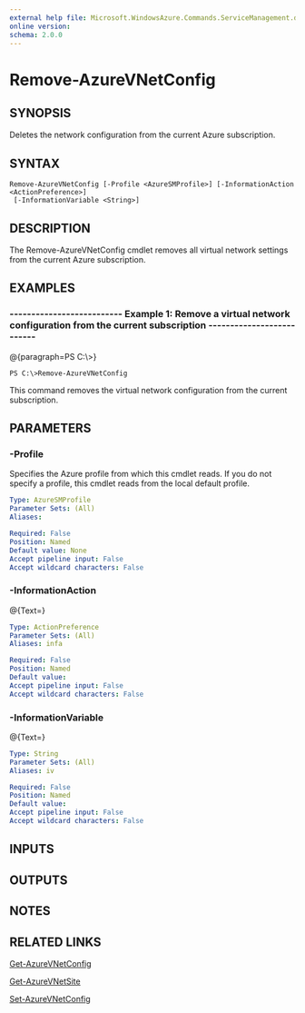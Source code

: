 ```yaml
---
external help file: Microsoft.WindowsAzure.Commands.ServiceManagement.dll-Help.xml
online version: 
schema: 2.0.0
---
```


# Remove-AzureVNetConfig
## SYNOPSIS
Deletes the network configuration from the current Azure subscription.

## SYNTAX

```
Remove-AzureVNetConfig [-Profile <AzureSMProfile>] [-InformationAction <ActionPreference>]
 [-InformationVariable <String>]
```

## DESCRIPTION
The Remove-AzureVNetConfig cmdlet removes all virtual network settings from the current Azure subscription.

## EXAMPLES

### --------------------------  Example 1: Remove a virtual network configuration from the current subscription  --------------------------
@{paragraph=PS C:\\\>}

```
PS C:\>Remove-AzureVNetConfig
```

This command removes the virtual network configuration from the current subscription.

## PARAMETERS

### -Profile
Specifies the Azure profile from which this cmdlet reads.
If you do not specify a profile, this cmdlet reads from the local default profile.

```yaml
Type: AzureSMProfile
Parameter Sets: (All)
Aliases: 

Required: False
Position: Named
Default value: None
Accept pipeline input: False
Accept wildcard characters: False
```

### -InformationAction
@{Text=}

```yaml
Type: ActionPreference
Parameter Sets: (All)
Aliases: infa

Required: False
Position: Named
Default value: 
Accept pipeline input: False
Accept wildcard characters: False
```

### -InformationVariable
@{Text=}

```yaml
Type: String
Parameter Sets: (All)
Aliases: iv

Required: False
Position: Named
Default value: 
Accept pipeline input: False
Accept wildcard characters: False
```

## INPUTS

## OUTPUTS

## NOTES

## RELATED LINKS

[Get-AzureVNetConfig]()

[Get-AzureVNetSite]()

[Set-AzureVNetConfig]()

